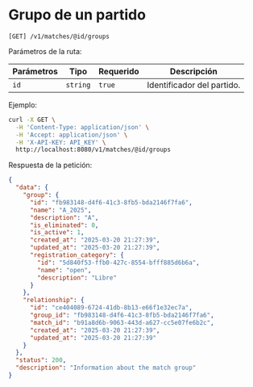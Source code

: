 # Grupo de un partido

```
[GET] /v1/matches/@id/groups
```

Parámetros de la ruta:

| Parámetros | Tipo | Requerido | Descripción |
| ---------- | ---- | --------- | ----------- |
| `id` | `string` | `true` | Identificador del partido. |

Ejemplo:

```bash
curl -X GET \
  -H 'Content-Type: application/json' \
  -H 'Accept: application/json' \
  -H 'X-API-KEY: API_KEY' \
  http://localhost:8080/v1/matches/@id/groups
```

Respuesta de la petición:

```json
{
  "data": {
    "group": {
      "id": "fb983148-d4f6-41c3-8fb5-bda2146f7fa6",
      "name": "A_2025",
      "description": "A",
      "is_eliminated": 0,
      "is_active": 1,
      "created_at": "2025-03-20 21:27:39",
      "updated_at": "2025-03-20 21:27:39",
      "registration_category": {
        "id": "5d840f53-ffb0-427c-8554-bfff885d6b6a",
        "name": "open",
        "description": "Libre"
      }
    },
    "relationship": {
      "id": "ce404089-6724-41db-8b13-e66f1e32ec7a",
      "group_id": "fb983148-d4f6-41c3-8fb5-bda2146f7fa6",
      "match_id": "b91a8d6b-9063-443d-a627-cc5e07fe6b2c",
      "created_at": "2025-03-20 21:27:39",
      "updated_at": "2025-03-20 21:27:39"
    }
  },
  "status": 200,
  "description": "Information about the match group"
}
```
